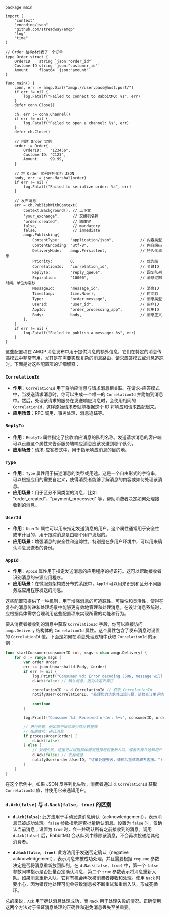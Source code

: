```
package main

import (
	"context"
	"encoding/json"
	"github.com/streadway/amqp"
	"log"
	"time"
)

// Order 结构体代表了一个订单
type Order struct {
	OrderID    string `json:"order_id"`
	CustomerID string `json:"customer_id"`
	Amount     float64 `json:"amount"`
}

func main() {
	conn, err := amqp.Dial("amqp://user:pass@host:port/")
	if err != nil {
		log.Fatalf("Failed to connect to RabbitMQ: %s", err)
	}
	defer conn.Close()

	ch, err := conn.Channel()
	if err != nil {
		log.Fatalf("Failed to open a channel: %s", err)
	}
	defer ch.Close()

	// 创建 Order 实例
	order := Order{
		OrderID:    "123456",
		CustomerID: "C123",
		Amount:     99.99,
	}

	// 将 Order 实例序列化为 JSON
	body, err := json.Marshal(order)
	if err != nil {
		log.Fatalf("Failed to serialize order: %s", err)
	}

	// 发布消息
	err = ch.PublishWithContext(
		context.Background(), // 上下文
		"your_exchange",      // 交换机名称
		"order.created",      // 路由键
		false,                // mandatory
		false,                // immediate
		amqp.Publishing{
			ContentType:     "application/json",            // 内容类型
			ContentEncoding: "utf-8",                       // 内容编码
			DeliveryMode:    amqp.Persistent,               // 持久化消息
			Priority:        0,                             // 优先级
			CorrelationId:   "correlation_id",              // 关联ID
			ReplyTo:         "reply_queue",                 // 回复队列
			Expiration:      "10000",                       // 消息过期时间，单位为毫秒
			MessageId:       "message_id",                  // 消息ID
			Timestamp:       time.Now(),                    // 时间戳
			Type:            "order_message",               // 消息类型
			UserId:          "user_id",                     // 用户ID
			AppId:           "order_processing_app",        // 应用ID
			Body:            body,                          // 消息正文
		},
	)
	if err != nil {
		log.Fatalf("Failed to publish a message: %s", err)
	}
}

```

这些配置项在 AMQP 消息发布中用于提供消息的额外信息，它们在特定的消息传递模式中非常有用，尤其是在需要实现复杂的消息路由、请求应答模式或消息追踪时。下面是对这些配置项的详细解释：

### `CorrelationId`

- **作用**：`CorrelationId` 用于将响应消息与请求消息相关联。在请求-应答模式中，当发送请求消息时，你可以生成一个唯一的 `CorrelationId` 并附加到消息中。然后，处理该请求的服务在发送响应消息时，会使用相同的 `CorrelationId`，这样原始请求者就能根据这个 ID 将响应和请求匹配起来。
- **应用场景**：RPC 调用、事务处理、消息追踪等。

### `ReplyTo`

- **作用**：`ReplyTo` 属性指定了接收响应消息的队列名称。发送请求消息的客户端可以设置这个属性来告诉服务端响应消息应该发送到哪个队列。
- **应用场景**：请求-应答模式中，用于指示响应消息的目的地。

### `Type`

- **作用**：`Type` 属性用于描述消息的类型或用途。这是一个自由形式的字符串，可以根据应用的需要自定义，使得消费者能够了解消息的内容或如何处理该消息。
- **应用场景**：用于区分不同类型的消息，比如 "order_created"、"payment_processed" 等，帮助消费者决定如何处理接收到的消息。

### `UserId`

- **作用**：`UserId` 属性可以用来指定发送消息的用户。这个属性通常用于安全性或审计目的，用于跟踪消息是由哪个用户发起的。
- **应用场景**：增强消息的安全性和追踪性，特别是在多用户环境中，可以用来确认消息发送者的身份。

### `AppId`

- **作用**：`AppId` 属性用于指定发送消息的应用程序的标识符。这可以帮助接收者识别消息的来源应用程序。
- **应用场景**：在微服务架构或分布式系统中，`AppId` 可以用来识别和区分不同服务或应用程序发送的消息。

这些配置项提供了一种机制，用于增强消息的可追踪性、可靠性和灵活性，使得在复杂的消息传递和处理场景中能够更有效地管理和处理消息。在设计消息系统时，应根据具体需求合理利用这些配置项来实现所需的功能和行为。









要从消费者接收到的消息中获取 `CorrelationId` 字段，你可以直接访问 `amqp.Delivery` 结构体的 `CorrelationId` 属性。这个属性包含了发布消息时设置的 `CorrelationId` 值。下面是如何在消息处理逻辑中获取 `CorrelationId` 的示例：

```go
func startConsumer(consumerID int, msgs <-chan amqp.Delivery) {
    for d := range msgs {
        var order Order
        err := json.Unmarshal(d.Body, &order)
        if err != nil {
            log.Printf("Consumer %d: Error decoding JSON, message will be discarded: %v", consumerID, err)
            d.Ack(false) // 确认消息，因为决定丢弃它

            correlationID := d.CorrelationId // 获取 CorrelationId
            notifyUser(correlationID, "处理您的请求时出现问题，请检查订单详情或联系客服。")

            continue
        }

        log.Printf("Consumer %d: Received order: %+v", consumerID, order)

        // 进行处理，例如原子操作减少商品数量等
        // 如果成功，确认消息
        if processOrder(order) {
            d.Ack(false)
        } else {
            // 处理失败，这里可以根据具体情况选择是否重新入队，或者丢弃并通知用户
            d.Ack(false) // 丢弃消息
            notifyUser(order.UserID, "订单处理失败，请稍后重试或联系客服。")
        }
    }
}
```

在这个示例中，如果 JSON 反序列化失败，消费者通过 `d.CorrelationId` 获取 `CorrelationId` 值，并使用它来通知用户。

### `d.Ack(false)` 与 `d.Nack(false, true)` 的区别

- **`d.Ack(false)`**: 此方法用于手动发送消息确认（acknowledgement），表示消息已被成功处理。`false` 参数指示是否批量确认消息。设置为 `false` 时，仅确认当前消息；设置为 `true` 时，会一并确认所有之前接收到的消息。调用 `d.Ack(false)` 后，RabbitMQ 会从队列中移除该消息，不会再次投递给其他消费者。

- **`d.Nack(false, true)`**: 此方法用于发送否定确认（negative acknowledgement），表示消息未被成功处理，并且需要根据 `requeue` 参数决定是否将消息重新放回队列。在 `d.Nack(false, true)` 中，第一个 `false` 参数同样指示是否批量否定确认消息，第二个 `true` 参数表示将消息重新入队。如果消息重新入队，它将有机会再次被消费者接收和处理。使用 `Nack` 时要小心，因为错误地处理可能会导致消息被不断重试和重新入队，形成死循环。

总的来说，`Ack` 用于确认消息处理成功，而 `Nack` 用于处理失败的情况。正确使用这两个方法对于保证消息处理的正确性和避免消息丢失至关重要。